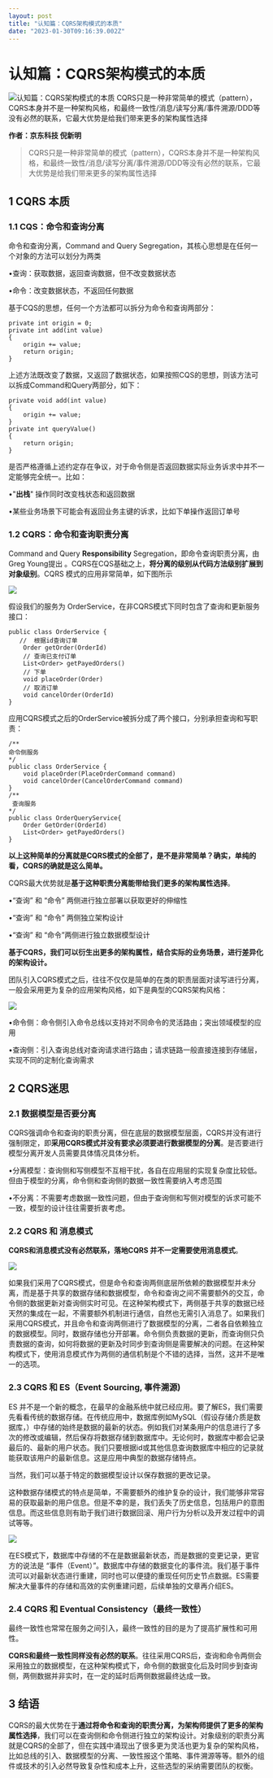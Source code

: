 ```yaml
---
layout: post
title: "认知篇：CQRS架构模式的本质"
date: "2023-01-30T09:16:39.002Z"
---
```

认知篇：CQRS架构模式的本质
===============

![认知篇：CQRS架构模式的本质](https://img2023.cnblogs.com/blog/2927063/202301/2927063-20230130100448773-1006179810.png) CQRS只是一种非常简单的模式（pattern），CQRS本身并不是一种架构风格，和最终一致性/消息/读写分离/事件溯源/DDD等没有必然的联系，它最大优势是给我们带来更多的架构属性选择

**作者：京东科技 倪新明**

> CQRS只是一种非常简单的模式（pattern），CQRS本身并不是一种架构风格，和最终一致性/消息/读写分离/事件溯源/DDD等没有必然的联系，它最大优势是给我们带来更多的架构属性选择

**1 CQRS 本质**
-------------

### **1.1 CQS：命令和查询分离**

命令和查询分离，Command and Query Segregation，其核心思想是在任何一个对象的方法可以划分为两类

•查询：获取数据，返回查询数据，但不改变数据状态

•命令：改变数据状态，不返回任何数据

基于CQS的思想，任何一个方法都可以拆分为命令和查询两部分：

    private int origin = 0;
    private int add(int value)
    {
        origin += value;
        return origin;
    }

上述方法既改变了数据，又返回了数据状态，如果按照CQS的思想，则该方法可以拆成Command和Query两部分，如下：

    private void add(int value)
    {
        origin += value;
    }
    private int queryValue()
    {
        return origin;
    }

是否严格遵循上述约定存在争议，对于命令侧是否返回数据实际业务诉求中并不一定能够完全统一。比如：

•"**出栈**" 操作同时改变栈状态和返回数据

•某些业务场景下可能会有返回业务主键的诉求，比如下单操作返回订单号

### **1.2 CQRS：命令和查询职责分离**

Command and Query **Responsibility** Segregation，即命令查询职责分离，由Greg Young提出 。CQRS在CQS基础之上，**将分离的级别从代码方法级别扩展到对象级别**。CQRS 模式的应用非常简单，如下图所示

![](https://s3.cn-north-1.jdcloud-oss.com/shendengbucket1/2022-08-21-19-17ag9Dd17aYM17Apwq9.png)

假设我们的服务为 OrderService，在非CQRS模式下同时包含了查询和更新服务接口：

    public class OrderService {
       //  根据id查询订单
        Order getOrder(OrderId)
        // 查询已支付订单
        List<Order> getPayedOrders()
        // 下单
        void placeOrder(Order)
        // 取消订单
        void cancelOrder(OrderId) 
    }

应用CQRS模式之后的OrderService被拆分成了两个接口，分别承担查询和写职责：

    /**
    命令侧服务
    */
    public class OrderService {
        void placeOrder(PlaceOrderCommand command)
        void cancelOrder(CancelOrderCommand command)
    }
    /**
     查询服务
    */
    public class OrderQueryService{
        Order GetOrder(OrderId)
        List<Order> getPayedOrders()
    }

**以上这种简单的分离就是CQRS模式的全部了，是不是非常简单？确实，单纯的看，CQRS的确就是这么简单。**

CQRS最大优势就是**基于这种职责分离能带给我们更多的架构属性选择**。

•“查询” 和 “命令” 两侧进行独立部署以获取更好的伸缩性

•“查询” 和 “命令” 两侧独立架构设计

•“查询” 和 “命令”两侧进行独立数据模型设计

**基于CQRS，我们可以衍生出更多的架构属性，结合实际的业务场景，进行差异化的架构设计。**

团队引入CQRS模式之后，往往不仅仅是简单的在类的职责层面对读写进行分离，一般会采用更为复杂的应用架构风格，如下是典型的CQRS架构风格：

![](https://s3.cn-north-1.jdcloud-oss.com/shendengbucket1/2022-08-21-19-18am0Ih718ZX80NWXB.png)

•命令侧：命令侧引入命令总线以支持对不同命令的灵活路由；突出领域模型的应用

•查询侧：引入查询总线对查询请求进行路由；请求链路一般直接连接到存储层，实现不同的定制化查询需求

**2 CQRS迷思**
------------

### **2.1 数据模型是否要分离**

CQRS强调命令和查询的职责分离，但在底层的数据模型层面，CQRS并没有进行强制限定，即**采用CQRS模式并没有要求必须要进行数据模型的分离**。是否要进行模型分离开发人员需要具体情况具体分析。

•分离模型：查询侧和写侧模型不互相干扰，各自在应用层的实现复杂度比较低。但由于模型的分离，命令侧和查询侧的数据一致性需要纳入考虑范围

•不分离：不需要考虑数据一致性问题，但由于查询侧和写侧对模型的诉求可能不一致，模型的设计往往需要折衷考虑。

### **2.2 CQRS 和 消息模式**

**CQRS和消息模式没有必然联系，落地CQRS 并不一定需要使用消息模式**。

![](https://s3.cn-north-1.jdcloud-oss.com/shendengbucket1/2022-08-21-19-20SEBb7n7zWULZhTM.png)

如果我们采用了CQRS模式，但是命令和查询两侧底层所依赖的数据模型并未分离，而是基于共享的数据存储和数据模型，命令和查询之间不需要额外的交互，命令侧的数据更新对查询侧实时可见。在这种架构模式下，两侧基于共享的数据已经天然的集成在一起，不需要额外机制进行通信，自然也无需引入消息了。如果我们采用CQRS模式，并且命令和查询两侧进行了数据模型的分离，二者各自依赖独立的数据模型。同时，数据存储也分开部署。命令侧负责数据的更新，而查询侧只负责数据的查询，如何将数据的更新及时同步到查询侧是需要解决的问题。在这种架构模式下，使用消息模式作为两侧的通信机制是个不错的选择，当然，这并不是唯一的选项。

### **2.3 CQRS 和 ES（Event Sourcing, 事件溯源)**

ES 并不是一个新的概念，在最早的金融系统中就已经应用。要了解ES，我们需要先看看传统的数据存储。在传统应用中，数据库例如MySQL（假设存储介质是数据库，）中存储的始终是数据的最新的状态。例如我们对某条用户的信息进行了多次的修改或编辑，然后保存将数据存储到数据库中。无论何时，数据库中都会记录最后的、最新的用户状态。我们只要根据id或其他信息查询数据库中相应的记录就能获取该用户的最新信息。这是应用中典型的数据存储特点。

当然，我们可以基于特定的数据模型设计以保存数据的更改记录。`   `

这种数据存储模式的特点是简单，不需要额外的维护复杂的设计，我们能够非常容易的获取最新的用户信息。但是不幸的是，我们丢失了历史信息，包括用户的意图信息。而这些信息则有助于我们进行数据回滚、用户行为分析以及开发过程中的调试等等。

![](https://s3.cn-north-1.jdcloud-oss.com/shendengbucket1/2022-08-21-19-28jzAfoGmpPoCC28Q11.png)

在ES模式下，数据库中存储的不在是数据最新状态，而是数据的变更记录，更官方的说法是 “事件（Event）”。数据库中存储的数据变化的事件流。我们基于事件流可以对最新状态进行重建，同时也可以便捷的重现任何历史节点数据。ES需要解决大量事件的存储和高效的实例重建问题，后续单独的文章再介绍ES。

### **2.4 CQRS 和 Eventual Consistency（最终一致性）**

最终一致性也常常在服务之间引入，最终一致性的目的是为了提高扩展性和可用性。

**CQRS和最终一致性同样没有必然的联系**。往往采用CQRS后，查询和命令两侧会采用独立的数据模型，在这种架构模式下，命令侧的数据变化后及时同步到查询侧，两侧数据并非实时，在一定的延时后两侧数据最终达成一致。

**3 结语**
--------

CQRS的最大优势在于**通过将命令和查询的职责分离，为架构师提供了更多的架构属性选择**，我们可以在查询侧和命令侧进行独立的架构设计。对象级别的职责分离就是CQRS的全部了，但在实践中涌现出了很多更为灵活也更为复杂的架构风格，比如总线的引入、数据模型的分离、一致性报这个策略、事件溯源等等。额外的组件或技术的引入必然导致复杂性和成本上升，这些选型的采纳需要团队的权衡。